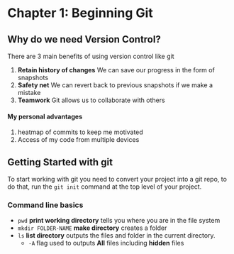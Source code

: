 # Chapter 1: Beginning Git

## Why do we need Version Control?
There are 3 main benefits of using version control like git
1. **Retain history of changes** We can save our progress in the form of snapshots
2. **Safety net** We can revert back to previous snapshots if we make a mistake
3. **Teamwork** Git allows us to collaborate with others

#### My personal advantages
1. heatmap of commits to keep me motivated
2. Access of my code from multiple devices

## Getting Started with git
To start working with git you need to convert your project into a git repo, to do that, run the `git init` command at the top level of your project.



### Command line basics
- `pwd` **print working directory** tells you where you are in the file system
- `mkdir FOLDER-NAME` **make directory** creates a folder
- `ls` **list directory** outputs the files and folder in the current directory.
    - `-A` flag used to outputs **All**  files including **hidden** files

    


